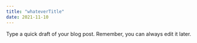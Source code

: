 ```yaml
---
title: "whateverTitle"
date: 2021-11-10
---
```


Type a quick draft of your blog post. Remember, you can always edit it later.
